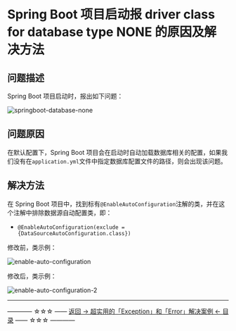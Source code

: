 # Spring Boot 项目启动报 driver class for database type NONE 的原因及解决方法

## 问题描述

Spring Boot 项目启动时，报出如下问题：

![springboot-database-none](https://github.com/guobinhit/cg-blog/blob/master/images/solutioncase/part-3-others/springboot-database-type-none/springboot-database-none.png)

## 问题原因

在默认配置下，Spring Boot 项目会在启动时自动加载数据库相关的配置，如果我们没有在`application.yml`文件中指定数据库配置文件的路径，则会出现该问题。

## 解决方法

在 Spring Boot 项目中，找到标有`@EnableAutoConfiguration`注解的类，并在这个注解中排除数据源自动配置类，即：

- `@EnableAutoConfiguration(exclude = {DataSourceAutoConfiguration.class})`

修改前，类示例：

![enable-auto-configuration](https://github.com/guobinhit/cg-blog/blob/master/images/solutioncase/part-3-others/springboot-database-type-none/enable-auto-configuration.png)

修改后，类示例：

![enable-auto-configuration-2](https://github.com/guobinhit/cg-blog/blob/master/images/solutioncase/part-3-others/springboot-database-type-none/enable-auto-configuration-2.png)




----------
———— ☆☆☆ —— [返回 -> 超实用的「Exception」和「Error」解决案例 <- 目录](https://github.com/guobinhit/cg-blog/blob/master/articles/solutioncase/README.md) —— ☆☆☆ ————
